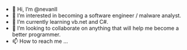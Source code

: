 - 👋 Hi, I’m @nevanII
- 👀 I’m interested in becoming a software engineer / malware analyst.
- 🌱 I’m currently learning vb.net and C#.
- 💞️ I’m looking to collaborate on anything that will help me become a better programmer.
- 📫 How to reach me ...

<!---
nevanII/nevanII is a ✨ special ✨ repository because its `README.md` (this file) appears on your GitHub profile.
You can click the Preview link to take a look at your changes.
--->
